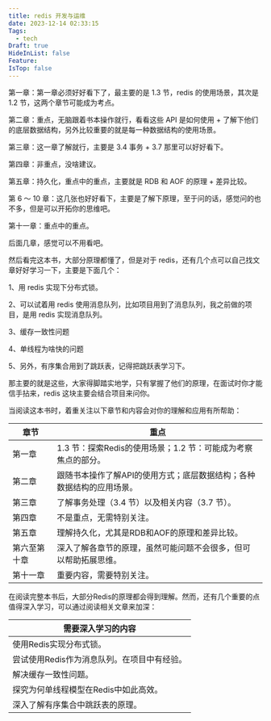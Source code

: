 ```yaml
---
title: redis 开发与运维
date: 2023-12-14 02:33:15
Tags:
  - tech
Draft: true
HideInList: false
Feature: 
IsTop: false
---
```

第一章：第一章必须好好看下了，最主要的是 1.3 节，redis 的使用场景，其次是 1.2 节，这两个章节可能成为考点。

第二章：重点，无脑跟着书本操作就行，看看这些 API 是如何使用 + 了解下他们的底层数据结构，另外比较重要的就是每一种数据结构的使用场景。

第三章：这一章了解就行，主要是 3.4 事务 + 3.7 那里可以好好看下。

第四章：非重点，没啥建议。

第五章：持久化，重点中的重点，主要就是 RDB 和 AOF 的原理 + 差异比较。

第 6 ～ 10 章：这几张也好好看下，主要是了解下原理，至于问的话，感觉问的也不多，但是可以开拓你的思维吧。

第十一章：重点中的重点。

后面几章，感觉可以不用看吧。

然后看完这本书，大部分原理都懂了，但是对于 redis，还有几个点可以自己找文章好好学习一下，主要是下面几个：

1、用 redis 实现下分布式锁。

2、可以试着用 redis 使用消息队列，比如项目用到了消息队列，我之前做的项目，是用 redis 实现消息队列。

3、缓存一致性问题

4、单线程为啥快的问题

5、另外，有序集合用到了跳跃表，记得把跳跃表学习下。

那主要的就是这些，大家得脚踏实地学，只有掌握了他们的原理，在面试时你才能信手拈来，redis 这块主要会结合项目来问你。



<!--more-->


当阅读这本书时，着重关注以下章节和内容会对你的理解和应用有所帮助：

|**章节**|**重点**|
|---|---|
|第一章|1.3 节：探索Redis的使用场景；1.2 节：可能成为考察焦点的部分。|
|第二章|跟随书本操作了解API的使用方式；底层数据结构；各种数据结构的应用场景。|
|第三章|了解事务处理（3.4 节）以及相关内容（3.7 节）。|
|第四章|不是重点，无需特别关注。|
|第五章|理解持久化，尤其是RDB和AOF的原理和差异比较。|
|第六至第十章|深入了解各章节的原理，虽然可能问题不会很多，但可以帮助拓展思维。|
|第十一章|重要内容，需要特别关注。|

在阅读完整本书后，大部分Redis的原理都会得到理解。然而，还有几个重要的点值得深入学习，可以通过阅读相关文章来加深：

|**需要深入学习的内容**|
|---|
|使用Redis实现分布式锁。|
|尝试使用Redis作为消息队列。在项目中有经验。|
|解决缓存一致性问题。|
|探究为何单线程模型在Redis中如此高效。|
|深入了解有序集合中跳跃表的原理。|


